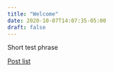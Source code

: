 ```yaml
---
title: "Welcome"
date: 2020-10-07T14:07:35-05:00
draft: false
---
```

Short test phrase

[Post list](posts)


